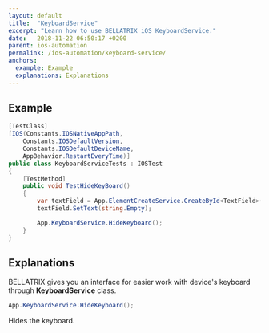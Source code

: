 ```yaml
---
layout: default
title:  "KeyboardService"
excerpt: "Learn how to use BELLATRIX iOS KeyboardService."
date:   2018-11-22 06:50:17 +0200
parent: ios-automation
permalink: /ios-automation/keyboard-service/
anchors:
  example: Example
  explanations: Explanations
---
```

Example
-------
```csharp
[TestClass]
[IOS(Constants.IOSNativeAppPath,
    Constants.IOSDefaultVersion,
    Constants.IOSDefaultDeviceName,
    AppBehavior.RestartEveryTime)]
public class KeyboardServiceTests : IOSTest
{
    [TestMethod]
    public void TestHideKeyBoard()
    {
        var textField = App.ElementCreateService.CreateById<TextField>("IntegerA");
        textField.SetText(string.Empty);

        App.KeyboardService.HideKeyboard();
    }
}
```

Explanations
------------
BELLATRIX gives you an interface for easier work with device's keyboard through **KeyboardService** class.
```csharp
App.KeyboardService.HideKeyboard();
```
Hides the keyboard.